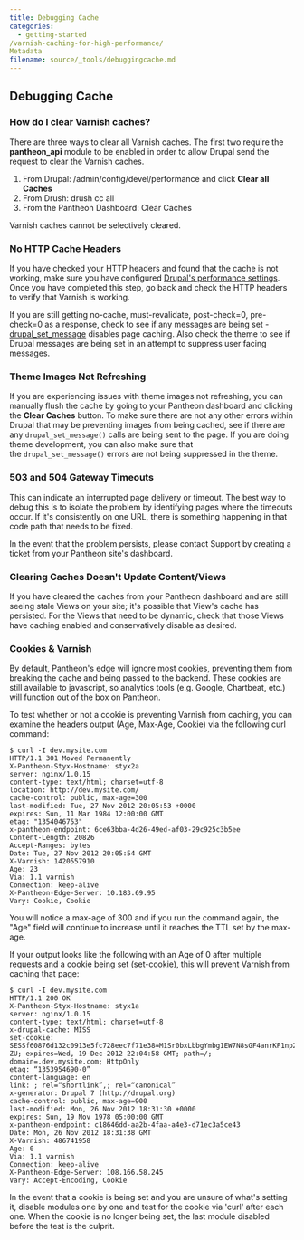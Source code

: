 ```yaml
---
title: Debugging Cache
categories:
  - getting-started
/varnish-caching-for-high-performance/
Metadata
filename: source/_tools/debuggingcache.md
---
```


## Debugging Cache

### How do I clear Varnish caches?

There are three ways to clear all Varnish caches. The first two require the **pantheon\_api** module to be enabled in order to allow Drupal send the request to clear the Varnish caches.

1. From Drupal: /admin/config/devel/performance and click **Clear all Caches**
2. From Drush: drush cc all
3. From the Pantheon Dashboard: Clear Caches

Varnish caches cannot be selectively cleared.

### No HTTP Cache Headers

If you have checked your HTTP headers and found that the cache is not working, make sure you have configured [Drupal's performance settings](/documentation/running-drupal/drupal-s-performance-and-caching-settings/-drupal-s-performance-settings). Once you have completed this step, go back and check the HTTP headers to verify that Varnish is working.

If you are still getting no-cache, must-revalidate, post-check=0, pre-check=0 as a response, check to see if any messages are being set - [drupal\_set\_message](https://api.drupal.org/api/drupal/includes%21bootstrap.inc/function/drupal_set_message/7) disables page caching. Also check the theme to see if Drupal messages are being set in an attempt to suppress user facing messages.

### Theme Images Not Refreshing

If you are experiencing issues with theme images not refreshing, you can manually flush the cache by going to your Pantheon dashboard and clicking the **Clear Caches** button. To make sure there are not any other errors within Drupal that may be preventing images from being cached, see if there are any `drupal_set_message()` calls are being sent to the page. If you are doing theme development, you can also make sure that the `drupal_set_message()` errors are not being suppressed in the theme.

### 503 and 504 Gateway Timeouts

This can indicate an interrupted page delivery or timeout. The best way to debug this is to isolate the problem by identifying pages where the timeouts occur. If it's consistently on one URL, there is something happening in that code path that needs to be fixed.

In the event that the problem persists, please contact Support by creating a ticket from your Pantheon site's dashboard.

### Clearing Caches Doesn't Update Content/Views

If you have cleared the caches from your Pantheon dashboard and are still seeing stale Views on your site; it's possible that View's cache has persisted. For the Views that need to be dynamic, check that those Views have caching enabled and conservatively disable as desired.

### Cookies & Varnish

By default, Pantheon's edge will ignore most cookies, preventing them from breaking the cache and being passed to the backend. These cookies are still available to javascript, so analytics tools (e.g. Google, Chartbeat, etc.) will function out of the box on Pantheon. 

To test whether or not a cookie is preventing Varnish from caching, you can examine the headers output (Age, Max-Age, Cookie) via the following curl command:

    $ curl -I dev.mysite.com
    HTTP/1.1 301 Moved Permanently
    X-Pantheon-Styx-Hostname: styx2a
    server: nginx/1.0.15
    content-type: text/html; charset=utf-8
    location: http://dev.mysite.com/
    cache-control: public, max-age=300
    last-modified: Tue, 27 Nov 2012 20:05:53 +0000
    expires: Sun, 11 Mar 1984 12:00:00 GMT
    etag: "1354046753"
    x-pantheon-endpoint: 6ce63bba-4d26-49ed-af03-29c925c3b5ee
    Content-Length: 20826
    Accept-Ranges: bytes
    Date: Tue, 27 Nov 2012 20:05:54 GMT
    X-Varnish: 1420557910
    Age: 23
    Via: 1.1 varnish
    Connection: keep-alive
    X-Pantheon-Edge-Server: 10.183.69.95
    Vary: Cookie, Cookie

You will notice a max-age of 300 and if you run the command again, the "Age" field will continue to increase until it reaches the TTL set by the max-age.

If your output looks like the following with an Age of 0 after multiple requests and a cookie being set (set-cookie), this will prevent Varnish from caching that page:

    $ curl -I dev.mysite.com
    HTTP/1.1 200 OK
    X-Pantheon-Styx-Hostname: styx1a
    server: nginx/1.0.15
    content-type: text/html; charset=utf-8
    x-drupal-cache: MISS
    set-cookie: SESSf60876d132c0913e5fc728eec7f71e38=M1Sr0bxLbbgYmbg1EW7N8sGF4anrKP1np25EkYta-ZU; expires=Wed, 19-Dec-2012 22:04:58 GMT; path=/; domain=.dev.mysite.com; HttpOnly
    etag: “1353954690-0”
    content-language: en
    link: ; rel=“shortlink”,; rel=“canonical”
    x-generator: Drupal 7 (http://drupal.org)
    cache-control: public, max-age=900
    last-modified: Mon, 26 Nov 2012 18:31:30 +0000
    expires: Sun, 19 Nov 1978 05:00:00 GMT
    x-pantheon-endpoint: c18646dd-aa2b-4faa-a4e3-d71ec3a5ce43
    Date: Mon, 26 Nov 2012 18:31:38 GMT
    X-Varnish: 486741958
    Age: 0
    Via: 1.1 varnish
    Connection: keep-alive
    X-Pantheon-Edge-Server: 108.166.58.245
    Vary: Accept-Encoding, Cookie

In the event that a cookie is being set and you are unsure of what's setting it, disable modules one by one and test for the cookie via 'curl' after each one. When the cookie is no longer being set, the last module disabled before the test is the culprit.
